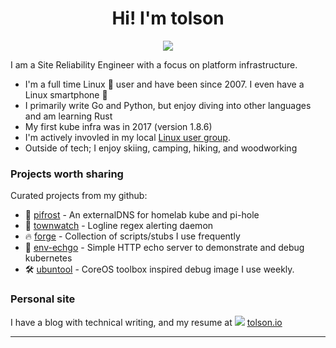 
<h1 align="center">Hi! I'm tolson</h1>
<p align="center">
<p align="center"><img src="https://tolson.io/assets/neature.jpg"/></p>
<p align="center">

I am a Site Reliability Engineer with a focus on platform infrastructure.

- I'm a full time Linux 🐧 user and have been since 2007. I even have a Linux smartphone 🤦 
- I primarily write Go and Python, but enjoy diving into other languages and am learning Rust
- My first kube infra was in 2017 (version 1.8.6)
- I'm actively invovled in my local [Linux user group](https://www.meetup.com/PenguinsUnbound/).
- Outside of tech; I enjoy skiing, camping, hiking, and woodworking

### Projects worth sharing

Curated projects from my github:

- 🌈 [pifrost](https://github.com/tolson-vkn/pifrost) - An externalDNS for homelab kube and pi-hole
- 👀 [townwatch](https://github.com/tolson-vkn/townwatch) - Logline regex alerting daemon
- 🔥 [forge](https://github.com/tolson-vkn/forge) - Collection of scripts/stubs I use frequently
- 🦇 [env-echgo](https://github.com/tolson-vkn/env-echgo) - Simple HTTP echo server to demonstrate and debug kubernetes
- 🛠 [ubuntool](https://github.com/tolson-vkn/ubuntool) - CoreOS toolbox inspired debug image I use weekly.

### Personal site

I have a blog with technical writing, and my resume at <img src="https://tolson.io/assets/favicon.png">&nbsp;[tolson.io](https://tolson.io)

---
